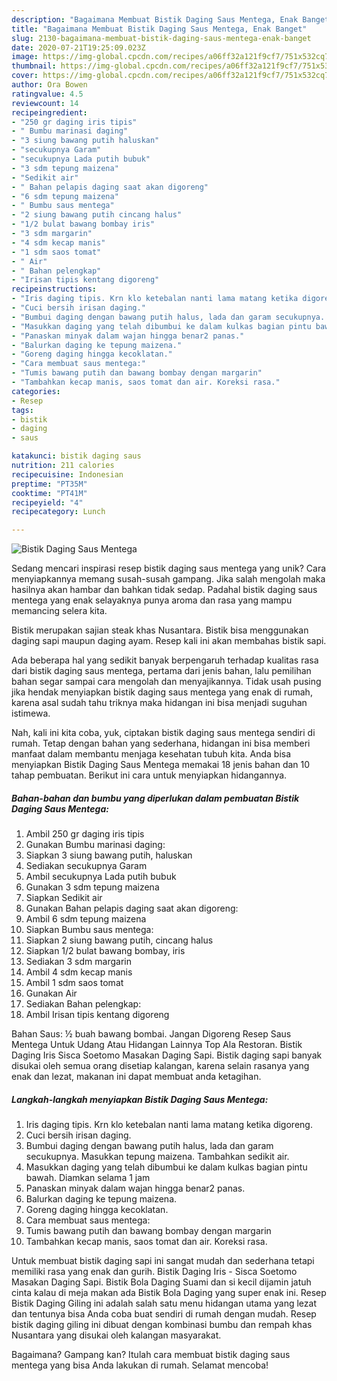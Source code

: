 ```yaml
---
description: "Bagaimana Membuat Bistik Daging Saus Mentega, Enak Banget"
title: "Bagaimana Membuat Bistik Daging Saus Mentega, Enak Banget"
slug: 2130-bagaimana-membuat-bistik-daging-saus-mentega-enak-banget
date: 2020-07-21T19:25:09.023Z
image: https://img-global.cpcdn.com/recipes/a06ff32a121f9cf7/751x532cq70/bistik-daging-saus-mentega-foto-resep-utama.jpg
thumbnail: https://img-global.cpcdn.com/recipes/a06ff32a121f9cf7/751x532cq70/bistik-daging-saus-mentega-foto-resep-utama.jpg
cover: https://img-global.cpcdn.com/recipes/a06ff32a121f9cf7/751x532cq70/bistik-daging-saus-mentega-foto-resep-utama.jpg
author: Ora Bowen
ratingvalue: 4.5
reviewcount: 14
recipeingredient:
- "250 gr daging iris tipis"
- " Bumbu marinasi daging"
- "3 siung bawang putih haluskan"
- "secukupnya Garam"
- "secukupnya Lada putih bubuk"
- "3 sdm tepung maizena"
- "Sedikit air"
- " Bahan pelapis daging saat akan digoreng"
- "6 sdm tepung maizena"
- " Bumbu saus mentega"
- "2 siung bawang putih cincang halus"
- "1/2 bulat bawang bombay iris"
- "3 sdm margarin"
- "4 sdm kecap manis"
- "1 sdm saos tomat"
- " Air"
- " Bahan pelengkap"
- "Irisan tipis kentang digoreng"
recipeinstructions:
- "Iris daging tipis. Krn klo ketebalan nanti lama matang ketika digoreng."
- "Cuci bersih irisan daging."
- "Bumbui daging dengan bawang putih halus, lada dan garam secukupnya. Masukkan tepung maizena. Tambahkan sedikit air."
- "Masukkan daging yang telah dibumbui ke dalam kulkas bagian pintu bawah. Diamkan selama 1 jam"
- "Panaskan minyak dalam wajan hingga benar2 panas."
- "Balurkan daging ke tepung maizena."
- "Goreng daging hingga kecoklatan."
- "Cara membuat saus mentega:"
- "Tumis bawang putih dan bawang bombay dengan margarin"
- "Tambahkan kecap manis, saos tomat dan air. Koreksi rasa."
categories:
- Resep
tags:
- bistik
- daging
- saus

katakunci: bistik daging saus 
nutrition: 211 calories
recipecuisine: Indonesian
preptime: "PT35M"
cooktime: "PT41M"
recipeyield: "4"
recipecategory: Lunch

---
```



![Bistik Daging Saus Mentega](https://img-global.cpcdn.com/recipes/a06ff32a121f9cf7/751x532cq70/bistik-daging-saus-mentega-foto-resep-utama.jpg)

Sedang mencari inspirasi resep bistik daging saus mentega yang unik? Cara menyiapkannya memang susah-susah gampang. Jika salah mengolah maka hasilnya akan hambar dan bahkan tidak sedap. Padahal bistik daging saus mentega yang enak selayaknya punya aroma dan rasa yang mampu memancing selera kita.

Bistik merupakan sajian steak khas Nusantara. Bistik bisa menggunakan daging sapi maupun daging ayam. Resep kali ini akan membahas bistik sapi.

Ada beberapa hal yang sedikit banyak berpengaruh terhadap kualitas rasa dari bistik daging saus mentega, pertama dari jenis bahan, lalu pemilihan bahan segar sampai cara mengolah dan menyajikannya. Tidak usah pusing jika hendak menyiapkan bistik daging saus mentega yang enak di rumah, karena asal sudah tahu triknya maka hidangan ini bisa menjadi suguhan istimewa.


Nah, kali ini kita coba, yuk, ciptakan bistik daging saus mentega sendiri di rumah. Tetap dengan bahan yang sederhana, hidangan ini bisa memberi manfaat dalam membantu menjaga kesehatan tubuh kita. Anda bisa menyiapkan Bistik Daging Saus Mentega memakai 18 jenis bahan dan 10 tahap pembuatan. Berikut ini cara untuk menyiapkan hidangannya.

<!--inarticleads1-->

##### Bahan-bahan dan bumbu yang diperlukan dalam pembuatan Bistik Daging Saus Mentega:

1. Ambil 250 gr daging iris tipis
1. Gunakan  Bumbu marinasi daging:
1. Siapkan 3 siung bawang putih, haluskan
1. Sediakan secukupnya Garam
1. Ambil secukupnya Lada putih bubuk
1. Gunakan 3 sdm tepung maizena
1. Siapkan Sedikit air
1. Gunakan  Bahan pelapis daging saat akan digoreng:
1. Ambil 6 sdm tepung maizena
1. Siapkan  Bumbu saus mentega:
1. Siapkan 2 siung bawang putih, cincang halus
1. Siapkan 1/2 bulat bawang bombay, iris
1. Sediakan 3 sdm margarin
1. Ambil 4 sdm kecap manis
1. Ambil 1 sdm saos tomat
1. Gunakan  Air
1. Sediakan  Bahan pelengkap:
1. Ambil Irisan tipis kentang digoreng


Bahan Saus: ½ buah bawang bombai. Jangan Digoreng Resep Saus Mentega Untuk Udang Atau Hidangan Lainnya Top Ala Restoran. Bistik Daging Iris Sisca Soetomo Masakan Daging Sapi. Bistik daging sapi banyak disukai oleh semua orang disetiap kalangan, karena selain rasanya yang enak dan lezat, makanan ini dapat membuat anda ketagihan. 

<!--inarticleads2-->

##### Langkah-langkah menyiapkan Bistik Daging Saus Mentega:

1. Iris daging tipis. Krn klo ketebalan nanti lama matang ketika digoreng.
1. Cuci bersih irisan daging.
1. Bumbui daging dengan bawang putih halus, lada dan garam secukupnya. Masukkan tepung maizena. Tambahkan sedikit air.
1. Masukkan daging yang telah dibumbui ke dalam kulkas bagian pintu bawah. Diamkan selama 1 jam
1. Panaskan minyak dalam wajan hingga benar2 panas.
1. Balurkan daging ke tepung maizena.
1. Goreng daging hingga kecoklatan.
1. Cara membuat saus mentega:
1. Tumis bawang putih dan bawang bombay dengan margarin
1. Tambahkan kecap manis, saos tomat dan air. Koreksi rasa.


Untuk membuat bistik daging sapi ini sangat mudah dan sederhana tetapi memiliki rasa yang enak dan gurih. Bistik Daging Iris - Sisca Soetomo Masakan Daging Sapi. Bistik Bola Daging Suami dan si kecil dijamin jatuh cinta kalau di meja makan ada Bistik Bola Daging yang super enak ini. Resep Bistik Daging Giling ini adalah salah satu menu hidangan utama yang lezat dan tentunya bisa Anda coba buat sendiri di rumah dengan mudah. Resep bistik daging giling ini dibuat dengan kombinasi bumbu dan rempah khas Nusantara yang disukai oleh kalangan masyarakat. 

Bagaimana? Gampang kan? Itulah cara membuat bistik daging saus mentega yang bisa Anda lakukan di rumah. Selamat mencoba!
